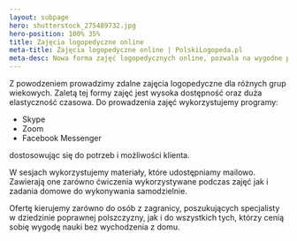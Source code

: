 ```yaml
---
layout: subpage
hero: shutterstock_275489732.jpg
hero-position: 100% 35%
title: Zajęcia logopedyczne online
meta-title: Zajęcia logopedyczne online | PolskiLogopeda.pl
meta-desc: Nowa forma zajęć logopedycznych online, pozwala na wygodne prowadzenie terapii z dowolnego miejsca na świecie. W tej formie dostępna jest nasza pełna oferta!
---
```


Z powodzeniem prowadzimy zdalne zajęcia logopedyczne dla różnych grup wiekowych.
Zaletą tej formy zajęć jest wysoka dostępność oraz duża elastyczność czasowa. 
Do prowadzenia zajęć wykorzystujemy programy: 

- Skype
- Zoom
- Facebook Messenger

dostosowując się do potrzeb i możliwości klienta.

W sesjach wykorzystujemy materiały, które udostępniamy mailowo. Zawierają one zarówno 
ćwiczenia wykorzystywane podczas zajęć jak i zadania domowe do wykonywania samodzielnie.

Ofertę kierujemy zarówno do osób z zagranicy, poszukujących specjalisty w dziedzinie 
poprawnej polszczyzny, jak i do wszystkich tych, którzy cenią sobię wygodę nauki bez wychodzenia z domu.
